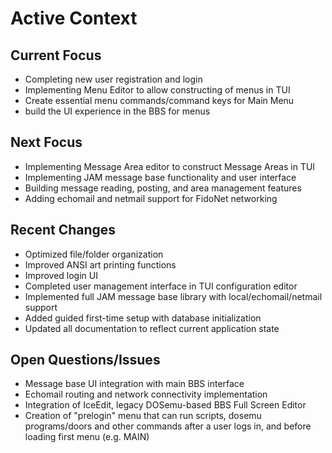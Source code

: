 # Active Context

## Current Focus

- Completing new user registration and login
- Implementing Menu Editor to allow constructing of menus in TUI
- Create essential menu commands/command keys for Main Menu
- build the UI experience in the BBS for menus

## Next Focus

- Implementing Message Area editor to construct Message Areas in TUI
- Implementing JAM message base functionality and user interface
- Building message reading, posting, and area management features
- Adding echomail and netmail support for FidoNet networking

## Recent Changes

- Optimized file/folder organization
- Improved ANSI art printing functions
- Improved login UI
- Completed user management interface in TUI configuration editor
- Implemented full JAM message base library with local/echomail/netmail support
- Added guided first-time setup with database initialization
- Updated all documentation to reflect current application state

## Open Questions/Issues

- Message base UI integration with main BBS interface
- Echomail routing and network connectivity implementation
- Integration of IceEdit, legacy DOSemu-based BBS Full Screen Editor
- Creation of "prelogin" menu that can run scripts, dosemu programs/doors and other commands after a user logs in, and before loading first menu (e.g. MAIN)
